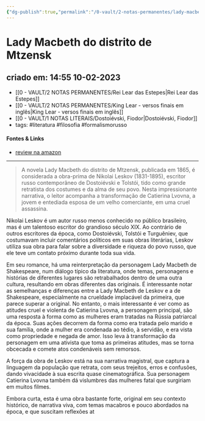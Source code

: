 ```yaml
---
{"dg-publish":true,"permalink":"/0-vault/2-notas-permanentes/lady-macbeth-do-distrito-de-mtzensk/","tags":["permanente","literatura","filosofia","formalismorusso"],"dgHomeLink":true,"dgShowLocalGraph":true,"dgShowFileTree":true,"dgEnableSearch":true}
---
```


# Lady Macbeth do distrito de Mtzensk

## criado em: 14:55 10-02-2023

- [[0 - VAULT/2 NOTAS PERMANENTES/Rei Lear das Estepes\|Rei Lear das Estepes]]
- [[0 - VAULT/2 NOTAS PERMANENTES/King Lear - versos finais em inglês\|King Lear - versos finais em inglês]]
- [[0 - VAULT/1 NOTAS LITERAIS/Dostoiévski, Fiodor\|Dostoiévski, Fiodor]]
- tags: #literatura #filosofia #formalismorusso 
#### Fontes & Links

- [review na amazon](https://www.amazon.com.br/gp/product/8573264306/ref=ppx_yo_dt_b_asin_title_o00_s00?ie=UTF8&psc=1)
---

>A novela Lady Macbeth do distrito de Mtzensk, publicada em 1865, é considerada a obra-prima de Nikolai Leskov (1831-1895), escritor russo contemporâneo de Dostoiévski e Tolstói, tido como grande retratista dos costumes e da alma de seu povo. Nesta impressionante narrativa, o leitor acompanha a transformação de Catierina Lvovna, a jovem e entediada esposa de um velho comerciante, em uma cruel assassina.

Nikolai Leskov é um autor russo menos conhecido no público brasileiro, mas é um talentoso escritor do grandioso século XIX. Ao contrário de outros escritores da época, como Dostoiévski, Tolstói e Turguêniev, que costumavam incluir comentários políticos em suas obras literárias, Leskov utiliza sua obra para falar sobre a diversidade e riqueza do povo russo, que ele teve um contato próximo durante toda sua vida.

Em seu romance, há uma reinterpretação da personagem Lady Macbeth de Shakespeare, num diálogo típico da literatura, onde temas, personagens e histórias de diferentes lugares são retrabalhados dentro de uma outra cultura, resultando em obras diferentes das originais. É interessante notar as semelhanças e diferenças entre a Lady Macbeth de Leskov e a de Shakespeare, especialmente na crueldade implacável da primeira, que parece superar a original. No entanto, o mais interessante é ver como as atitudes cruel e violenta de Catierina Lvovna, a personagem principal, são uma resposta à forma como as mulheres eram tratadas na Rússia patriarcal da época. Suas ações decorrem da forma como era tratada pelo marido e sua família, onde a mulher era condenada ao tédio, à servidão, e era vista como propriedade e negada de amor. Isso leva à transformação da personagem em uma ativista que toma as primeiras atitudes, mas se torna obcecada e comete atos condenáveis sem remorsos.

A força da obra de Leskov está na sua narrativa magistral, que captura a linguagem da população que retrata, com seus trejeitos, erros e confusões, dando vivacidade à sua escrita quase cinematográfica. Sua personagem Catierina Lvovna também dá vislumbres das mulheres fatal que surgiriam em muitos filmes.

Embora curta, esta é uma obra bastante forte, original em seu contexto histórico, de narrativa viva, com temas macabros e pouco abordados na época, e que suscitam reflexões at